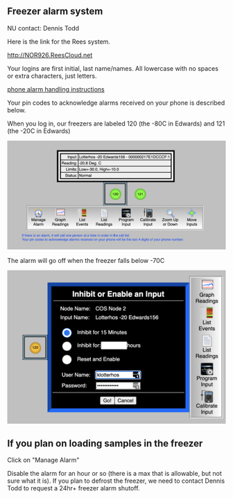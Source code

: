 ## Freezer alarm system

NU contact: Dennis Todd

Here is the link for the Rees system.

http://NOR926.ReesCloud.net

Your logins are first initial, last name/names. All lowercase with no spaces or extra characters, just letters. 

[phone alarm handling instructions](img/PhoneAlarmHandlingInstructionsCentronNUcontactDennisTodd.pdf)

Your pin codes to acknowledge alarms received on your phone is described below.

When you log in, our freezers are labeled 120 (the -80C in Edwards) and 121 (the -20C in Edwards)

![](img/freezerimage.png)

The alarm will go off when the freezer falls below -70C

![](img/freezerinhibit.png)

## If you plan on loading samples in the freezer

Click on "Manage Alarm"

Disable the alarm for an hour or so (there is a max that is allowable, but not sure what it is). If you plan to defrost the freezer, we need to contact Dennis Todd to request a 24hr+ freezer alarm shutoff.





